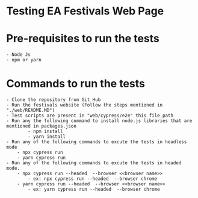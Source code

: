 
# Testing EA Festivals Web Page

# Pre-requisites to run the tests
    - Node Js
    - npm or yarn

# Commands to run the tests

    - Clone the repository from Git Hub
    - Run the festivals website (Follow the steps mentioned in "./web/README.MD")
    - Test scripts are present in "web/cypress/e2e" this file path
    - Run any the following command to install node.js libraries that are mentioned in packages.json
            - npm install
            - yarn install
    - Run any of the following commands to excute the tests in headless mode
        - npx cypress run
        - yarn cypress run
    - Run any of the following commands to excute the tests in headed mode. 
        - npx cypress run --headed  --browser <<browser name>>
            - ex: npx cypress run --headed  --browser chrome
        - yarn cypress run --headed  --browser <<browser name>>
            - ex: yarn cypress run --headed  --browser chrome
